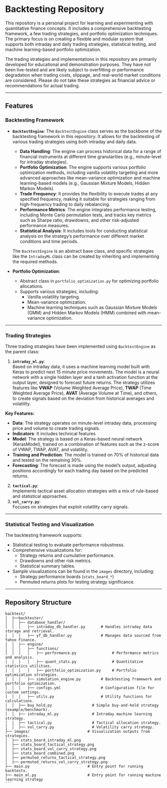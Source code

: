 # Backtesting Repository

This repository is a personal project for learning and experimenting with quantitative finance concepts. It includes a comprehensive backtesting framework, a few trading strategies, and portfolio optimization techniques. The primary focus is on creating a flexible and modular system that supports both intraday and daily trading strategies, statistical testing, and machine learning-based portfolio optimization.

The trading strategies and implementations in this repository are primarily developed 
for educational and demonstration purposes. They have not been live-tested and are 
likely subject to overfitting or performance degradation when trading costs, slippage, and real-world market conditions are considered. 
Please do not take these strategies as financial advice or recommendations for actual trading.

---

## Features

### **Backtesting Framework**
- **`BacktestEngine`**: 
The `BacktestEngine` class serves as the backbone of the backtesting framework in this repository. It allows for the backtesting of various trading strategies using both intraday and daily data.  
  - **Data Handling**: The engine can process historical data for a range of financial instruments at different time granularities (e.g., minute-level for intraday strategies).
  - **Portfolio Optimization**: The engine supports various portfolio optimization methods, including vanilla volatility targeting and more advanced approaches like mean-variance optimization and machine learning-based models (e.g., Gaussian Mixture Models, Hidden Markov Models).
  - **Trade Frequency**: It provides the flexibility to execute trades at any specified frequency, making it suitable for strategies ranging from high-frequency trading to daily rebalancing.
  - **Performance Metrics**: The engine integrates performance testing, including Monte Carlo permutation tests, and tracks key metrics such as Sharpe ratio, drawdowns, and other risk-adjusted performance measures.
  - **Statistical Analysis**: It includes tools for conducting statistical analysis on the strategy’s performance over different market conditions and time periods.

  The `BacktestEngine` is an abstract base class, and specific strategies like the `IntradayML` class can be created by inheriting and implementing the required methods.

- **Portfolio Optimization**:
  - Abstract class in `portfolio_optimization.py` for optimizing portfolio allocations.  
  - Supports various strategies, including:
    - Vanilla volatility targeting.
    - Mean-variance optimization.
    - Machine learning techniques such as Gaussian Mixture Models (GMM) and Hidden Markov Models (HMM) combined with mean-variance optimization.

---

### **Trading Strategies**
Three trading strategies have been implemented using `BacktestEngine` as the parent class:
1. **`intraday_ml.py`**:  
   Based on intraday data, it uses a machine learning model built with Keras to predict next 15 minute price movements.
   The model is a neural network with a single hidden layer and a tanh activation function at the output layer, designed to forecast future returns. The strategy utilizes features like **VWAP** (Volume Weighted Average Price), **TWAP** (Time Weighted Average Price), **AVAT** (Average Volume at Time), and others, to create signals based on the deviation from historical averages and volatility. 

  **Key Features:**
  - **Data**: The strategy operates on minute-level intraday data, processing price and volume to create trading signals.
  - **Indicators**: It includes technical features 
  - **Model**: The strategy is based on a Keras-based neural network (KerasModel), trained on a combination of features such as the z-score of VWAP, TWAP, AVAT, and volatility.
  - **Training and Prediction**: The model is trained on 70% of historical data and tested on the remaining 30%.
  - **Forecasting**: The forecast is made using the model’s output, adjusting positions accordingly for each trading day based on the predicted returns.

2. **`tactical.py`**:  
   Implements tactical asset allocation strategies with a mix of rule-based and statistical approaches.
3. **`vol_carry.py`**:  
   Focuses on strategies that exploit volatility carry signals.

---

### **Statistical Testing and Visualization**
The backtesting framework supports:
- Statistical testing to evaluate performance robustness.
- Comprehensive visualizations for:
  - Strategy returns and cumulative performance.
  - Drawdowns and other risk metrics.
  - Statistical summary tables.
- Sample visualizations can be found in the `images` directory, including:
  - Strategy performance boards (`stats_board_*`)
  - Permuted returns plots for testing strategy significance.

---

## Repository Structure


```console
backtest/
│  ├──backtester/
│  │  ├── database_handler/              
│  │  │   ├── intraday_db_handler.py       # Handles intraday data storage and retrieval.
│  │  │   ├── yf_db_handler.py             # Manages data sourced from Yahoo Finance.
│  │  ├── engine/
│  │  │   ├── functions/        
│  │  │   │   ├── performance.py                # Performance metrics and analysis.
│  │  │   │   ├── quant_stats.py                # Quantitative statistics utilities.
│  │  │   │   ├── portfolio_optimization.py     # Portfolio optimization strategies.
│  │  │   ├── simulation_engine.py         # Backtesting framework and portfolio optimization.
│  │  │   ├── configs.yml                  # Configuration file for custom settings.
│  │  │   ├── utils.py                     # Utility functions for calculations.
│  │  ├── buy_hold.py                  # Simple buy-and-hold strategy (example/benchmark).
│  │  ├── intraday_ml.py               # Intraday machine learning strategy.
│  │  ├── tactical.py                  # Tactical allocation strategy.
│  │  ├── vol_carry.py                 # Volatility carry strategy.
├── images/                          # Visualization outputs from strategies.
│  ├── stats_board_intraday_ml.png
│  ├── stats_board_tactical_strategy.png
│  ├── stats_board_vol_carry_strategy.png
│  ├── stats_board_combined.png
│  ├── permuted_returns_tactical_strategy.png
│  ├── permuted_returns_vol_carry_strategy.png
├── main.py                          # Entry point for running backtests.
├── main_ml.py                       # Entry point for running machine learning strategy
´´´
